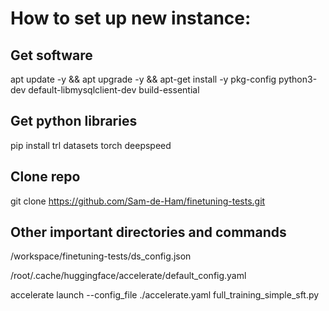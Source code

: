 # How to set up new instance:

## Get software

apt update -y && apt upgrade -y && apt-get install -y pkg-config python3-dev default-libmysqlclient-dev build-essential

## Get python libraries

pip install trl datasets torch deepspeed

## Clone repo

git clone https://github.com/Sam-de-Ham/finetuning-tests.git

## Other important directories and commands

/workspace/finetuning-tests/ds_config.json

/root/.cache/huggingface/accelerate/default_config.yaml

accelerate launch --config_file ./accelerate.yaml full_training_simple_sft.py
